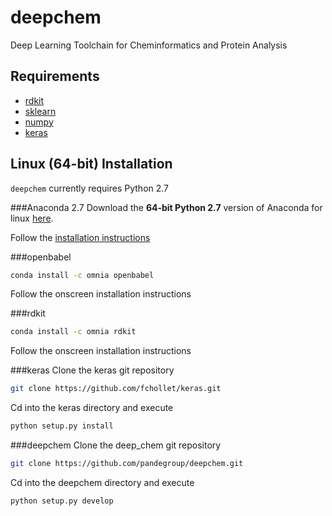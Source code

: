 deepchem
=============

Deep Learning Toolchain for Cheminformatics and Protein Analysis

Requirements
------------
* [rdkit](http://www.rdkit.org/docs/Install.html)
* [sklearn](https://github.com/scikit-learn/scikit-learn.git)
* [numpy](https://store.continuum.io/cshop/anaconda/)
* [keras](keras.io)

Linux (64-bit) Installation 
------------------

```deepchem``` currently requires Python 2.7

###Anaconda 2.7
Download the **64-bit Python 2.7** version of Anaconda for linux [here](https://www.continuum.io/downloads#_unix).

Follow the [installation instructions](http://docs.continuum.io/anaconda/install#linux-install)

###openbabel
```bash
conda install -c omnia openbabel
```  

Follow the onscreen installation instructions

###rdkit
```bash
conda install -c omnia rdkit
```

Follow the onscreen installation instructions

###keras
Clone the keras git repository
```bash
git clone https://github.com/fchollet/keras.git
```

Cd into the keras directory and execute
```bash
python setup.py install
```

###deepchem
Clone the deep_chem git repository
```bash
git clone https://github.com/pandegroup/deepchem.git
```

Cd into the deepchem directory and execute 
```bash
python setup.py develop
```
